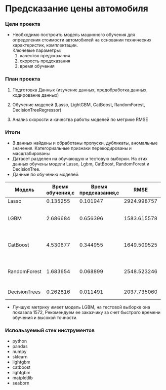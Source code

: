 # Предсказание цены автомобиля
### Цели проекта

- Необходимо построить модель машинного обучения для определения стоимости автомобилей на основании технических характеристик, комплектации.  
Ключевые параметры:  
    1. качество предсказания  
    2. скорость предсказания  
    3. время обучения  

### План проекта

1. Подготовка Данных  (изучение данных, предобработка данных, кодирование данных)  
    
2. Обучение моделей (Lasso, LightGBM, CatBoost, RandomForest, DecisionTreeRegressor) 
    
3. Анализ скорости и качества работы моделей по метрике RMSE  

### Итоги

- В данных найдены и обработаны пропуски, дубликаты, аномальные значения. Категориальные признаки перекодированы и масштабированы
- Датасет разделен на обучающую и тестовую выборки. На этих данных обучены модели Lasso, Lgbm, CatBoost, RandomForest и DecisionTree.
- Данные по обучению моделей:

Модель | Время обучения,с | Время предсказания,с | RMSE | Лучшие Параметры
------------- |------------- |------------------- | ---------------- | -----------------------
Lasso | 0.135255 | 0.101947 | 2924.998757 |	{'alpha': 0.02}
LGBM | 2.686684	| 0.656396 | 1583.615578 | {'learning_rate': 0.4, 'n_estimators': 100} 
CatBoost | 4.530677	| 0.344955 | 1649.509525 | {'iterations': 100, 'learning_rate': 0.1, 'max... 
RandomForest | 1.683654	| 0.068899 | 2548.523246 | {'max_depth': 4, 'n_estimators': 20} 
DecisionTrees | 0.262816 | 0.011491	| 2037.735060 | {'max_depth': 9} 

- Лучшую метрику имеет модель LGBM, на тестовой выборке она показала 1572, Рекомендуем ее заказчику за счет быстрого времени обучения и высокой точности.

### Используемый стек инструментов

- python
- pandas
- numpy
- sklearn
- lightgbm
- catboost
- lightgbm
- matplotlib
- seaborn
